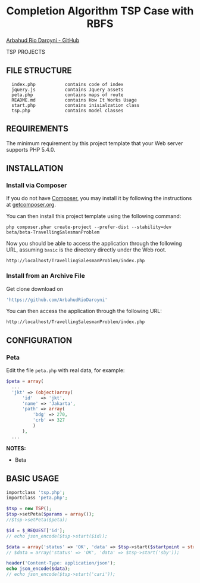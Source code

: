 <p align="center">
    <h1 align="center">Completion Algorithm TSP Case with RBFS</h1>
    <a href="https://github.com/ArbahudRioDaroyni" target="_blank">Arbahud Rio Daroyni - GitHub
    </a>
    <br>
</p>

TSP PROJECTS

FILE STRUCTURE
-------------------

      index.php           contains code of index
      jquery.js           contains Jquery assets
      peta.php            contains maps of route
      README.md        	  contains How It Works Usage
      start.php           contains inisialzation class
      tsp.php             contains model classes



REQUIREMENTS
------------

The minimum requirement by this project template that your Web server supports PHP 5.4.0.


INSTALLATION
------------

### Install via Composer

If you do not have [Composer](http://getcomposer.org/), you may install it by following the instructions
at [getcomposer.org](http://getcomposer.org/doc/00-intro.md#installation-nix).

You can then install this project template using the following command:

~~~
php composer.phar create-project --prefer-dist --stability=dev beta/beta-TravellingSalesmanProblem
~~~

Now you should be able to access the application through the following URL, assuming `basic` is the directory
directly under the Web root.

~~~
http://localhost/TravellingSalesmanProblem/index.php
~~~

### Install from an Archive File

Get clone download on

```php
'https://github.com/ArbahudRioDaroyni'
```

You can then access the application through the following URL:

~~~
http://localhost/TravellingSalesmanProblem/index.php
~~~

CONFIGURATION
-------------

### Peta

Edit the file `peta.php` with real data, for example:

```php
$peta = array(
  ...
  'jkt' => (object)array(
      'id'   => 'jkt',
      'name' => 'Jakarta',
      'path' => array(
          'bdg' => 270,
          'crb' => 327
          )
      ),
  ...
```

**NOTES:**
- Beta

BASIC USAGE
-------------

```php
importclass 'tsp.php';
importclass 'peta.php';

$tsp = new TSP();
$tsp->setPeta($params = array());
//$tsp->setPeta($peta);

$id = $_REQUEST['id'];
// echo json_encode($tsp->start($id));

$data = array('status' => 'OK', 'data' => $tsp->start($startpoint = string));
// $data = array('status' => 'OK', 'data' => $tsp->start('sby'));

header('Content-Type: application/json');
echo json_encode($data);
// echo json_encode($tsp->start('cari'));
```
